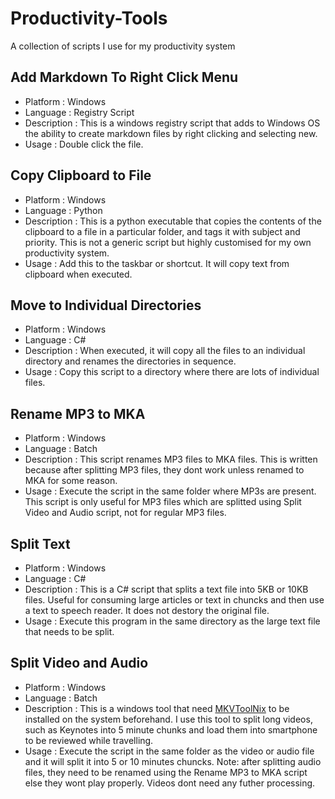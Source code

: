 # Productivity-Tools
A collection of scripts I use for my productivity system

## Add Markdown To Right Click Menu
* Platform : Windows
* Language : Registry Script
* Description : This is a windows registry script that adds to Windows OS the ability to create markdown files by right clicking and selecting new.
* Usage : Double click the file.

## Copy Clipboard to File
* Platform : Windows
* Language : Python
* Description : This is a python executable that copies the contents of the clipboard to a file in a particular folder, and tags it with subject and priority. This is not a generic script but highly customised for my own productivity system.
* Usage : Add this to the taskbar or shortcut. It will copy text from clipboard when executed.

## Move to Individual Directories
* Platform : Windows
* Language : C#
* Description : When executed, it will copy all the files to an individual directory and renames the directories in sequence.
* Usage : Copy this script to a directory where there are lots of individual files.

## Rename MP3 to MKA
* Platform : Windows
* Language : Batch
* Description : This script renames MP3 files to MKA files. This is written because after splitting MP3 files, they dont work unless renamed to MKA for some reason.
* Usage : Execute the script in the same folder where MP3s are present. This script is only useful for MP3 files which are splitted using Split Video and Audio script, not for regular MP3 files.

## Split Text
* Platform : Windows
* Language : C#
* Description : This is a C# script that splits a text file into 5KB or 10KB files. Useful for consuming large articles or text in chuncks and then use a text to speech reader. It does not destory the original file.
* Usage : Execute this program in the same directory as the large text file that needs to be split. 

## Split Video and Audio
* Platform : Windows
* Language : Batch
* Description : This is a windows tool that need [MKVToolNix](https://www.videohelp.com/software/MKVToolNix) to be installed on the system beforehand. I use this tool to split long videos, such as Keynotes into 5 minute chunks and load them into smartphone to be reviewed while travelling.
* Usage : Execute the script in the same folder as the video or audio file and it will split it into 5 or 10 minutes chuncks. Note: after splitting audio files, they need to be renamed using the Rename MP3 to MKA script else they wont play properly. Videos dont need any futher processing.